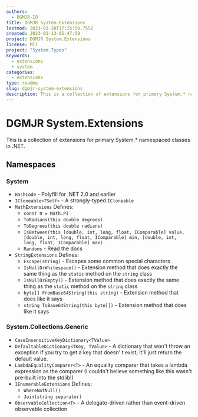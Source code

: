 ```yaml
---
authors:
  - DGMJR-IO
title: DGMJR System.Extensions
lastmod: 2023-03-30T17:25:50.755Z
created: 2023-03-13-05:47:59
project: DGMJR System.Extensions
license: MIT
project: "System.Types"
keywords:
  - extensions
  - system
categories:
  - extensions
type: readme
slug: dgmjr-system-extensions
description: This is a collection of extensions for primary System.* namespaced classes in .NET.
---
```


# DGMJR System.Extensions

This is a collection of extensions for primary System.* namespaced classes in .NET.

## Namespaces

### System

* `HashCode` - Polyfill for .NET 2.0 and earlier
* `ICloneable<TSelf>` - A strongly-typed `ICloneable`
* `MathExtensions`
  Defines:
    * `const π = Math.PI`
    * `ToRadians(this double degrees)`
    * `ToDegrees(this double radians)`
    * `IsBetween(this [double, int, long, float, IComparable] value, [double, int, long, float, IComparable] min, [double, int, long, float, IComparable] max)`
    * `Randoms` - Read the docs
* `StringExtensions`
  Defines:
    * `Escape(string)` - Escapes some common special characters
    * `IsNullOrWhitespace()` - Extension method that does exactly the same thing as the `static` method on the `string`
      class
    * `IsNullOrEmpty()` - Extension method that does exactly the same thing as the `static` method on the `string` class
    * `byte[] FromBase64String(this string)` - Extension method that does like it says
    * `string ToBase64String(this byte[])` - Extension method that does like it says

### System.Collections.Generic

* `CaseInsensitiveKeyDictionary<TValue>`
* `DefaultableDictionary<TKey, TValue>` - A dictionary that won't throw an exception if you try to get a key that doesn'
  t exist; it'll just return the default value.
* `LambdaEqualityComparer<T>` - An equality comparer that takes a lambda expression as the comparer (I couldn't believe
  something like this wasn't pre-built into the stdlib!)
* `IEnumerableExtensions`
  Defines:
    * `WhereNotNull()`
    * `Join(string separator)`
* `ObservableCollection<T>` - A delegate-driven rather than event-driven observable collection
